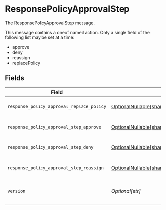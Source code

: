 # ResponsePolicyApprovalStep

The ResponsePolicyApprovalStep message.

This message contains a oneof named action. Only a single field of the following list may be set at a time:
  - approve
  - deny
  - reassign
  - replacePolicy



## Fields

| Field                                                                                                                      | Type                                                                                                                       | Required                                                                                                                   | Description                                                                                                                |
| -------------------------------------------------------------------------------------------------------------------------- | -------------------------------------------------------------------------------------------------------------------------- | -------------------------------------------------------------------------------------------------------------------------- | -------------------------------------------------------------------------------------------------------------------------- |
| `response_policy_approval_replace_policy`                                                                                  | [OptionalNullable[shared.ResponsePolicyApprovalReplacePolicy]](../../models/shared/responsepolicyapprovalreplacepolicy.md) | :heavy_minus_sign:                                                                                                         | The ResponsePolicyApprovalReplacePolicy message.                                                                           |
| `response_policy_approval_step_approve`                                                                                    | [OptionalNullable[shared.ResponsePolicyApprovalStepApprove]](../../models/shared/responsepolicyapprovalstepapprove.md)     | :heavy_minus_sign:                                                                                                         | The ResponsePolicyApprovalStepApprove message.                                                                             |
| `response_policy_approval_step_deny`                                                                                       | [OptionalNullable[shared.ResponsePolicyApprovalStepDeny]](../../models/shared/responsepolicyapprovalstepdeny.md)           | :heavy_minus_sign:                                                                                                         | The ResponsePolicyApprovalStepDeny message.                                                                                |
| `response_policy_approval_step_reassign`                                                                                   | [OptionalNullable[shared.ResponsePolicyApprovalStepReassign]](../../models/shared/responsepolicyapprovalstepreassign.md)   | :heavy_minus_sign:                                                                                                         | The ResponsePolicyApprovalStepReassign message.                                                                            |
| `version`                                                                                                                  | *Optional[str]*                                                                                                            | :heavy_minus_sign:                                                                                                         | version contains the constant value "v1". Future versions of the Webhook Response<br/> will use a different string.        |